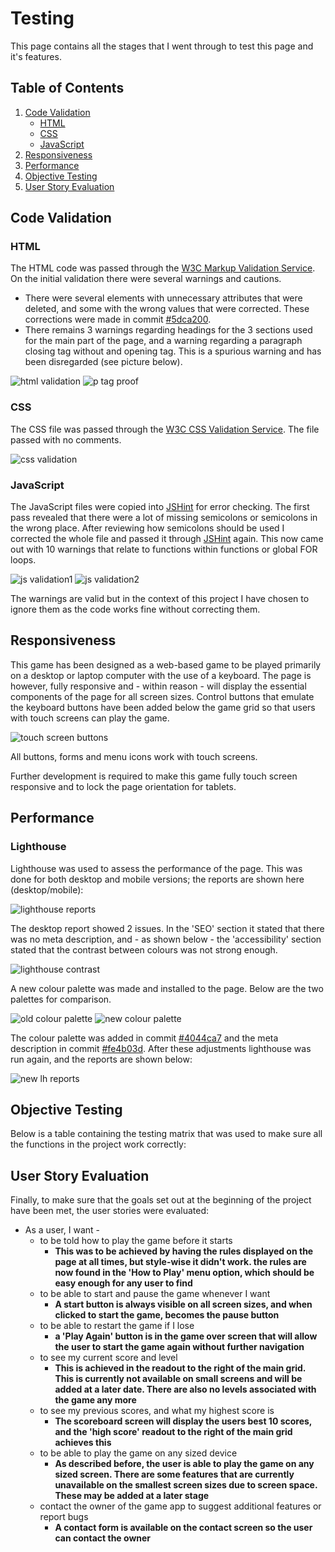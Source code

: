 # Testing

This page contains all the stages that I went through to test this page and it's features.

## Table of Contents
1. [Code Validation](#code-validation)
    - [HTML](#html)
    - [CSS](#css)
    - [JavaScript](#javascript)
2. [Responsiveness](#responsiveness)
3. [Performance](#performance)
4. [Objective Testing](#objective-testing)
5. [User Story Evaluation](#user-story-evaluation)

## Code Validation

### HTML
The HTML code was passed through the [W3C Markup Validation Service](https://validator.w3.org/). On the initial validation there were several warnings and cautions.
  - There were several elements with unnecessary attributes that were deleted, and some with the wrong values that were corrected. These corrections were made in commit [#5dca200](https://github.com/tealhorizon87/ms2_block-puzzle/commit/5dca200fde38a5695df3e1b1e9fafba7ed9c5569).
  - There remains 3 warnings regarding headings for the 3 sections used for the main part of the page, and a warning regarding a paragraph closing tag without and opening tag. This is a spurious warning and has been disregarded (see picture below).

  ![html validation](assets/img/html-valid.png)
  ![p tag proof](assets/img/p-tag-proof.png)

### CSS
The CSS file was passed through the [W3C CSS Validation Service](https://jigsaw.w3.org/css-validator/). The file passed with no comments.

![css validation](assets/img/css-valid.png)

### JavaScript
The JavaScript files were copied into [JSHint](https://jshint.com/) for error checking. The first pass revealed that there were a lot of missing semicolons or semicolons in the wrong place. After reviewing how semicolons should be used I corrected the whole file and passed it through [JSHint](https://jshint.com/) again. This now came out with 10 warnings that relate to functions within functions or global FOR loops.

![js validation1](assets/img/js-valid1.png)
![js validation2](assets/img/js-valid2.png)

The warnings are valid but in the context of this project I have chosen to ignore them as the code works fine without correcting them.

## Responsiveness

This game has been designed as a web-based game to be played primarily on a desktop or laptop computer with the use of a keyboard. The page is however, fully responsive and - within reason - will display the essential components of the page for all screen sizes. Control buttons that emulate the keyboard buttons have been added below the game grid so that users with touch screens can play the game.

![touch screen buttons](assets/img/touch-screen-buttons.png)

All buttons, forms and menu icons work with touch screens.

Further development is required to make this game fully touch screen responsive and to lock the page orientation for tablets.

## Performance

### Lighthouse
Lighthouse was used to assess the performance of the page. This was done for both desktop and mobile versions; the reports are shown here (desktop/mobile):

![lighthouse reports](assets/img/lighthouse-combined.png)

The desktop report showed 2 issues. In the 'SEO' section it stated that there was no meta description, and - as shown below - the 'accessibility' section stated that the contrast between colours was not strong enough.

![lighthouse contrast](assets/img/lighthouse-contrast.jpg)

A new colour palette was made and installed to the page. Below are the two palettes for comparison.

![old colour palette](assets/img/colour-palette-old.png)
![new colour palette](assets/img/colour-palette.png)

The colour palette was added in commit [#4044ca7](https://github.com/tealhorizon87/ms2_block-puzzle/commit/4044ca74022b2fb1b9fe3ce79906ba6b46c63448) and the meta description in commit [#fe4b03d](https://github.com/tealhorizon87/ms2_block-puzzle/commit/fe4b03d64ac658a54ff58940b7ea0968c9760d0b). After these adjustments lighthouse was run again, and the reports are shown below:

![new lh reports](assets/img/lh-combined-new.png)

## Objective Testing

Below is a table containing the testing matrix that was used to make sure all the functions in the project work correctly:

## User Story Evaluation

Finally, to make sure that the goals set out at the beginning of the project have been met, the user stories were evaluated:

- As a user, I want -
  - to be told how to play the game before it starts
    - __This was to be achieved by having the rules displayed on the page at all times, but style-wise it didn't work. the rules are now found in the 'How to Play' menu option, which should be easy enough for any user to find__
  - to be able to start and pause the game whenever I want
    - __A start button is always visible on all screen sizes, and when clicked to start the game, becomes the pause button__
  - to be able to restart the game if I lose
    - __a 'Play Again' button is in the game over screen that will allow the user to start the game again without further navigation__
  - to see my current score and level
    - __This is achieved in the readout to the right of the main grid. This is currently not available on small screens and will be added at a later date. There are also no levels associated with the game any more__
  - to see my previous scores, and what my highest score is
    - __The scoreboard screen will display the users best 10 scores, and the 'high score' readout to the right of the main grid achieves this__
  - to be able to play the game on any sized device
    - __As described before, the user is able to play the game on any sized screen. There are some features that are currently unavailable on the smallest screen sizes due to screen space. These may be added at a later stage__
  - contact the owner of the game app to suggest additional features or report bugs
    - __A contact form is available on the contact screen so the user can contact the owner__
